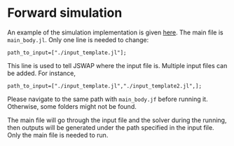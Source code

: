 # Forward simulation
An example of the simulation implementation is given [here](https://github.com/deconvolution/JSWAP/tree/main/examples/template).
The main file is `main_body.jl`. Only one line is needed to change:
```
path_to_input=["./input_template.jl"];
```
This line is used to tell JSWAP where the input file is. Multiple input files can be added. For instance,
```
path_to_input=["./input_template.jl","./input_template2.jl",];
```

Please navigate to the same path with `main_body.jf` before running it. Otherwise, some folders might not be found.

The main file will go through the input file and the solver during the running, then outputs will be generated under the path specified in the input file. Only the main file is needed to run.
